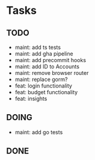 # Tasks

## TODO

- maint: add ts tests
- maint: add gha pipeline
- maint: add precommit hooks
- maint: add ID to Accounts
- maint: remove browser router
- maint: replace gorm?
- feat: login functionality
- feat: budget functionality
- feat: insights

## DOING

- maint: add go tests

## DONE
